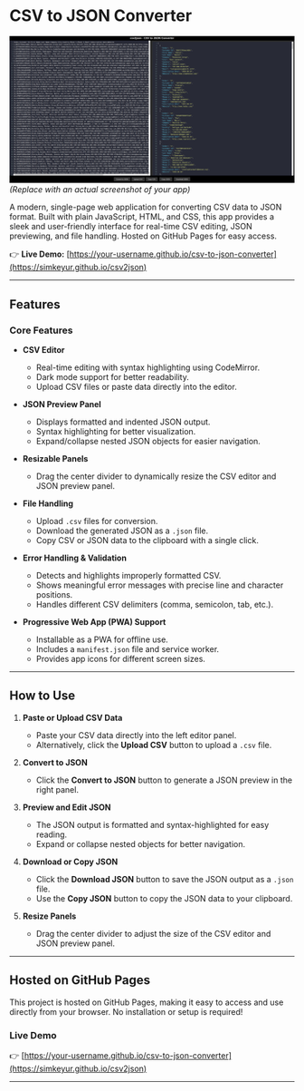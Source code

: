 # CSV to JSON Converter

![App Screenshot](screenshot-csv2json.png)  
*(Replace with an actual screenshot of your app)*

A modern, single-page web application for converting CSV data to JSON format. Built with plain JavaScript, HTML, and CSS, this app provides a sleek and user-friendly interface for real-time CSV editing, JSON previewing, and file handling. Hosted on GitHub Pages for easy access.

👉 **Live Demo:** [https://your-username.github.io/csv-to-json-converter](https://simkeyur.github.io/csv2json)

---

## Features

### Core Features
- **CSV Editor**  
  - Real-time editing with syntax highlighting using CodeMirror.
  - Dark mode support for better readability.
  - Upload CSV files or paste data directly into the editor.

- **JSON Preview Panel**  
  - Displays formatted and indented JSON output.
  - Syntax highlighting for better visualization.
  - Expand/collapse nested JSON objects for easier navigation.

- **Resizable Panels**  
  - Drag the center divider to dynamically resize the CSV editor and JSON preview panel.

- **File Handling**  
  - Upload `.csv` files for conversion.
  - Download the generated JSON as a `.json` file.
  - Copy CSV or JSON data to the clipboard with a single click.

- **Error Handling & Validation**  
  - Detects and highlights improperly formatted CSV.
  - Shows meaningful error messages with precise line and character positions.
  - Handles different CSV delimiters (comma, semicolon, tab, etc.).

- **Progressive Web App (PWA) Support**  
  - Installable as a PWA for offline use.
  - Includes a `manifest.json` file and service worker.
  - Provides app icons for different screen sizes.

---

## How to Use

1. **Paste or Upload CSV Data**  
   - Paste your CSV data directly into the left editor panel.
   - Alternatively, click the **Upload CSV** button to upload a `.csv` file.

2. **Convert to JSON**  
   - Click the **Convert to JSON** button to generate a JSON preview in the right panel.

3. **Preview and Edit JSON**  
   - The JSON output is formatted and syntax-highlighted for easy reading.
   - Expand or collapse nested objects for better navigation.

4. **Download or Copy JSON**  
   - Click the **Download JSON** button to save the JSON output as a `.json` file.
   - Use the **Copy JSON** button to copy the JSON data to your clipboard.

5. **Resize Panels**  
   - Drag the center divider to adjust the size of the CSV editor and JSON preview panel.

---

## Hosted on GitHub Pages

This project is hosted on GitHub Pages, making it easy to access and use directly from your browser. No installation or setup is required!

### Live Demo
👉 [https://your-username.github.io/csv-to-json-converter](https://simkeyur.github.io/csv2json)

---

